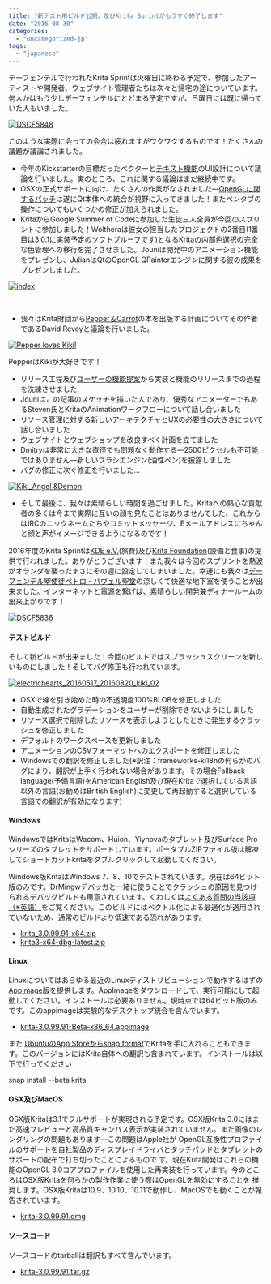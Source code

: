 ```yaml
---
title: "新テスト用ビルド公開、及びKrita Sprintがもうすぐ終了します"
date: "2016-08-30"
categories: 
  - "uncategorized-jp"
tags: 
  - "japanese"
---
```


デーフェンテルで行われたKrita Sprintは火曜日に終わる予定で、参加したアーティストや開発者、ウェブサイト管理者たちは次々と帰宅の途についています。何人かはもう少しデーフェンテルにとどまる予定ですが、日曜日には既に帰っていた人もいました。

[![DSCF5848](images/DSCF5848-1024x768.jpg)](https://krita.org/wp-content/uploads/2016/08/DSCF5848.jpg)

このような実際に会っての会合は疲れますがワクワクするものです！たくさんの議題が議論されました。

- 今年のKickstarterの目標だったベクターと[テキスト機能](https://phabricator.kde.org/T1004#50665)のUI設計について議論を行いました。実のところ、これに関する議論はまだ継続中です。
- OSXの正式サポートに向け、たくさんの作業がなされました―[OpenGLに関するパッチ](https://codereview.qt-project.org/#/c/166202)は遂にQt本体への統合が視野に入ってきました！またペンタブの操作についてもいくつかの修正が加えられました。
- KritaからGoogle Summer of Codeに参加した生徒三人全員が今回のスプリントに参加しました！Woltheraは彼女の担当したプロジェクトの2番目(1番目は3.0.1に実装予定の[ソフトプルーフ](http://wolthera.info/?p=802)です)となるKritaの内部色選択の完全な色管理への移行を完了させました。Jouniは開発中のアニメーション機能をプレゼンし、JulianはQtのOpenGL QPainterエンジンに関する彼の成果をプレゼンしました。

[![index](images/index-1024x584.png)](https://krita.org/wp-content/uploads/2016/08/index.png)

 

- 我々はKrita財団から[Pepper＆Carrot](http://www.peppercarrot.com/)の本を出版する計画についてその作者であるDavid Revoyと議論を行いました。

[![Pepper loves Kiki!](images/PepperLovesKiki_001-1024x724.png)](https://krita.org/wp-content/uploads/2016/08/PepperLovesKiki_001.png)

PepperはKikiが大好きです！

- リリース工程及び[ユーザーの機能提案](https://krita.org/jp/item/ways-to-help-krita-work-on-feature-requests-jp/)から実装と機能のリリースまでの過程を洗練させました
- Jouniはこの記事のスケッチを描いた人であり、優秀なアニメーターでもあるSteven氏とKritaのAnimationワークフローについて話し合いました
- リソース管理に対する新しいアーキテクチャとUXの必要性の大きさについて話し合いました
- ウェブサイトとウェブショップを改良すべく計画を立てました
- Dmitryは非常に大きな直径でも問題なく動作する―2500ピクセルも不可能ではありません―新しいブラシエンジン(油性ペン)を披露しました
- バグの修正に次ぐ修正を行いました…

[![Kiki_Angel &Demon](images/Kiki_Angel-Demon-1-1024x724.png)](https://krita.org/wp-content/uploads/2016/08/Kiki_Angel-Demon-1.png)

- そして最後に、我々は素晴らしい時間を過ごせました。Kritaへの熱心な貢献者の多くは今まで実際に互いの顔を見たことはありませんでした、これからはIRCのニックネームたちやコミットメッセージ、Eメールアドレスにちゃんと顔と声がイメージできるようになるのです！

2016年度のKrita Sprintは[KDE e.V.](https://www.kde.org/community/donations/)(旅費)及び[Krita Foundation](https://krita.org/jp/support-us-jp/donations-jp/)(設備と食事)の提供で行われました。ありがとうございます！また我々は今回のスプリントを熱波がオランダを襲ったまさにその週に設定してしまいました。幸運にも我々は[デーフェンテル聖使徒ペトロ・パヴェル聖堂](http://petrusenpaulus.eu/)の涼しくて快適な地下室を使うことが出来ました。インターネットと電源を繋げば、素晴らしい開発兼ディナールームの出来上がりです！

[![DSCF5836](images/DSCF5836-1024x768.jpg)](https://krita.org/wp-content/uploads/2016/08/DSCF5836.jpg)

#### テストビルド

そして新ビルドが出来ました！今回のビルドではスプラッシュスクリーンを新しいものにしました！そしてバグ修正も行われています。

[![electrichearts_20160517_20160820_kiki_02](images/electrichearts_20160517_20160820_kiki_02-1024x594.png)](https://krita.org/wp-content/uploads/2016/08/electrichearts_20160517_20160820_kiki_02.png)

- OSXで線を引き始めた時の不透明度100%BLOBを修正しました
- 自動生成されたグラデーションをユーザーが削除できないようにしました
- リソース選択で削除したリソースを表示しようとしたときに発生するクラッシュを修正しました
- デフォルトのワークスペースを更新しました
- アニメーションのCSVフォーマットへのエクスポートを修正しました
- Windowsでの翻訳を修正しました(※訳注：frameworks-ki18nの何らかのバグにより、翻訳が上手く行われない場合があります。その場合Fallback language(予備言語)をAmerican English及び現在Kritaで選択している言語以外の言語(お勧めはBritish English)に変更して再起動すると選択している言語での翻訳が有効になります)

#### Windows

WindowsではKritaはWacom、Huion、Yiynovaのタブレット及びSurface Proシリーズのタブレットをサポートしています。ポータブルZIPファイル版は解凍してショートカットkritaをダブルクリックして起動してください。

Windows版KritaはWindows 7、8、10でテストされています。現在は64ビット版のみです。DrMingwデバッガと一緒に使うことでクラッシュの原因を見つけられるデバッグビルドも用意されています。くわしくは[よくある質問の当該項（※英語）](https://docs.krita.org/KritaFAQ#How_can_I_produce_a_backtrace_on_Windows.3F)をご覧ください。このビルドにはベクトル化による最適化が適用されていないため、通常のビルドより低速である恐れがあります。

- [krita\_3.0.99.91-x64.zip](http://files.kde.org/krita/3/windows/devbuilds/krita_3.0.99.91-x64.zip)
- [krita3-x64-dbg-latest.zip](http://files.kde.org/krita/3/windows/debugbuilds/krita3-x64-dbg-latest.zip)

#### Linux

Linuxについてはあらゆる最近のLinuxディストリビューションで動作するはずの[AppImage](http://appimage.org/)版を提供します。AppImageをダウンロードして、実行可能にして起動してください。インストールは必要ありません。現時点では64ビット版のみです。このappimageは実験的なデスクトップ統合を含んでいます。

- [krita-3.0.99.91-Beta-x86\_64.appimage](http://files.kde.org/krita/3/linux/devbuilds/krita-3.0.99.91-Beta-x86_64.appimage)

また [UbuntuのApp Storeからsnap format](https://uappexplorer.com/app/krita.krita)でKritaを手に入れることもできます。このバージョンにはKrita自体への翻訳も含まれています。インストールは以下で行ってください

snap install --beta krita

#### OSX及びMacOS

OSX版Kritaは3.1でフルサポートが実現される予定です。OSX版Krita 3.0にはまだ高速プレビューと高品質キャンバス表示が実装されていません。また画像のレンダリングの問題もあります―この問題はApple社が OpenGL互換性プロファイルのサポートを自社製品のディスプレイドライバとタッチパッドとタブレットのサポートの配布で打ち切ったことによるもので す。現在Krita開発はこれらの機能のOpenGL 3.0コアプロファイルを使用した再実装を行っています。今のところはOSX版Kritaを何らかの製作作業に使う際はOpenGLを無効にすることを 推奨します。OSX版Kritaは10.9、10.10、10.11で動作し、MacOSでも動くことが報告されています。

- [krita-3.0.99.91.dmg](http://files.kde.org/krita/3/osx/devbuilds/krita-3.0.99.91.dmg)

#### ソースコード

ソースコードのtarballは翻訳もすべて含んでいます。

- [krita-3.0.99.91.tar.gz](http://files.kde.org/krita/3/source/krita-3.0.99.91.tar.gz)
